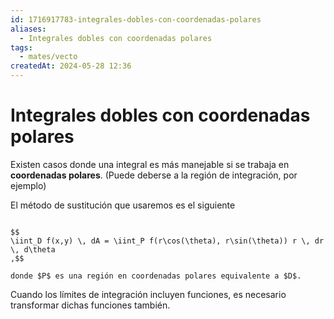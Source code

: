 ```yaml
---
id: 1716917783-integrales-dobles-con-coordenadas-polares
aliases:
  - Integrales dobles con coordenadas polares
tags:
  - mates/vecto
createdAt: 2024-05-28 12:36
---
```


# Integrales dobles con coordenadas polares

Existen casos donde una integral es más manejable si se trabaja en **coordenadas polares**. (Puede deberse a la región de integración, por ejemplo)

El método de sustitución que usaremos es el siguiente

```ad-theorem

$$
\iint_D f(x,y) \, dA = \iint_P f(r\cos(\theta), r\sin(\theta)) r \, dr \, d\theta
,$$

donde $P$ es una región en coordenadas polares equivalente a $D$.

```

Cuando los límites de integración incluyen funciones, es necesario transformar dichas funciones también.
